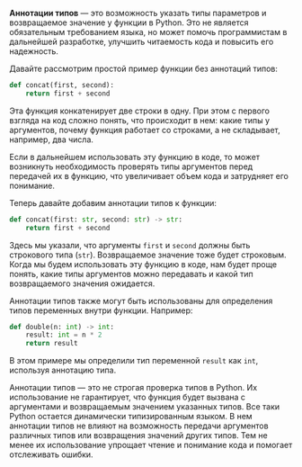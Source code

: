 
**Аннотации типов** — это возможность указать типы параметров и возвращаемое значение у функции в Python. Это не является обязательным требованием языка, но может помочь программистам в дальнейшей разработке, улучшить читаемость кода и повысить его надежность.

Давайте рассмотрим простой пример функции без аннотаций типов:

```python
def concat(first, second):
    return first + second
```

Эта функция конкатенирует две строки в одну. При этом с первого взгляда на код сложно понять, что происходит в нем: какие типы у аргументов, почему функция работает со строками, а не складывает, например, два числа.

Если в дальнейшем использовать эту функцию в коде, то может возникнуть необходимость проверять типы аргументов перед передачей их в функцию, что увеличивает объем кода и затрудняет его понимание.

Теперь давайте добавим аннотации типов к функции:

```python
def concat(first: str, second: str) -> str:
    return first + second
```

Здесь мы указали, что аргументы `first` и `second` должны быть строкового типа (`str`). Возвращаемое значение тоже будет строковым. Когда мы будем использовать эту функцию в коде, нам будет проще понять, какие типы аргументов можно передавать и какой тип возвращаемого значения ожидается.

Аннотации типов также могут быть использованы для определения типов переменных внутри функции. Например:

```python
def double(n: int) -> int:
    result: int = n * 2
    return result
```

В этом примере мы определили тип переменной `result` как `int`, используя аннотацию типа.

Аннотации типов — это не строгая проверка типов в Python. Их использование не гарантирует, что функция будет вызвана с аргументами и возвращаемым значением указанных типов. Все таки Python остается динамически типизированным языком. В нем аннотации типов не влияют на возможность передачи аргументов различных типов или возвращения значений других типов. Тем не менее их использование упрощает чтение и понимание кода и помогает отслеживать ошибки.
